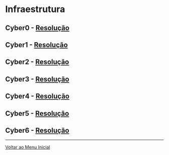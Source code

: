 # Infraestrutura

## Cyber0 - [Resolução](https://github.com/insidersec/ctf_writeups/blob/master/Infraestrutura/Cyber0.md)

## Cyber1 - [Resolução](https://github.com/insidersec/ctf_writeups/blob/master/Infraestrutura/Cyber1.md)

## Cyber2 - [Resolução](https://github.com/insidersec/ctf_writeups/blob/master/Infraestrutura/Cyber2.md)

## Cyber3 - [Resolução](https://github.com/insidersec/ctf_writeups/blob/master/Infraestrutura/Cyber3.md)

## Cyber4 - [Resolução](https://github.com/insidersec/ctf_writeups/blob/master/Infraestrutura/Cyber4.md)

## Cyber5 - [Resolução](https://github.com/insidersec/ctf_writeups/blob/master/Infraestrutura/Cyber5.md)

## Cyber6 - [Resolução](https://github.com/insidersec/ctf_writeups/blob/master/Infraestrutura/Cyber6.md)


---

[Voltar ao Menu Inicial](https://github.com/insidersec/ctf_writeups/README.md)
